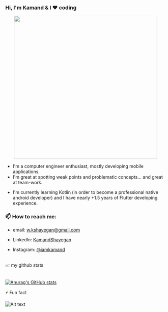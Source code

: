 
 ### Hi, I'm Kamand & I ❤️ coding

<!--
**KamandShayegan/KamandShayegan** is a ✨ _special_ ✨ repository because its `README.md` (this file) appears on your GitHub profile.

Here are some ideas to get you started:

- 🔭 I’m currently working on ...
- 🌱 I’m currently learning ...
- 👯 I’m looking to collaborate on ...
- 🤔 I’m looking for help with ...
- 💬 Ask me about ...
- 📫 How to reach me: ...
- 😄 Pronouns: ...
- 
-->

<!-- [![Top Langs](https://github-readme-stats.vercel.app/api/top-langs/?username=kamandshayegan&layout=compact&theme=tokyonight)](https://github.com/anuraghazra/github-readme-stats) -->

<div align='center'>
<img src="https://cdn.dribbble.com/users/2646423/screenshots/5507196/computer.gif" width="450"/>
</div>

<!-- ![Kamands Work Env](https://cdn.dribbble.com/users/2646423/screenshots/5507196/computer.gif) -->

 - I'm a computer engineer enthusiast, mostly developing mobile applications.
 - I'm great at spotting weak points and problematic concepts... and great at team-work.
<!-- 
<div align='center'>
 <img src="https://vandaei.ir/wp-content/uploads/2021/04/animation_640_knud1x9i.gif" width="200"/>
</div> -->
 - I'm currently learning Kotlin (in order to become a professional native android developer) and I have nearly +1.5 years of Flutter developing experience.

### 📫 How to reach me:

- email: <a href="mailto:w.kshayegan@gmail.com"> w.kshayegan@gmail.com </a>

- LinkedIn: [KamandShayegan](https://www.linkedin.com/in/kamand-shayegan-4361041a7/)
- Instagram: [@iamkamand](https://www.instagram.com/iamkamand/)

<br />
📈 my github stats
<br />
<br />

[![Anurag's GitHub stats](https://github-readme-stats.vercel.app/api?username=kamandshayegan&count_private=true&show_icons=true&theme=buefy)](https://github.com/anuraghazra/github-readme-stats)

<!-- <div style="display: flex; flex-direction: row;">
  <img class="img" src="https://github-readme-stats.vercel.app/api/top-langs/?username=kamandshayegan&layout=compact&theme=tokyonight" />
 <img class="img" src="https://github-readme-stats.vercel.app/api?username=kamandshayegan&count_private=true&show_icons=true&theme=tokyonight" />

</div> -->

<!-- https://open.spotify.com/user/s2zngaj7nt3ftk0ut5urf7r1a?si=BouZdWouTSKTIGfBFDWN_Q -->

⚡ Fun fact

![Alt text](https://spotify-recently-played-readme.vercel.app/api?user=s2zngaj7nt3ftk0ut5urf7r1a&unique={1})

